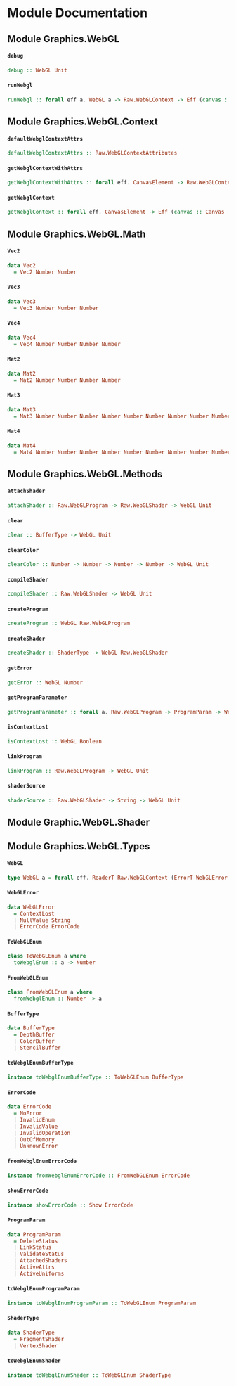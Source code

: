 # Module Documentation

## Module Graphics.WebGL

#### `debug`

``` purescript
debug :: WebGL Unit
```


#### `runWebgl`

``` purescript
runWebgl :: forall eff a. WebGL a -> Raw.WebGLContext -> Eff (canvas :: Canvas | eff) (Either WebGLError a)
```



## Module Graphics.WebGL.Context

#### `defaultWebglContextAttrs`

``` purescript
defaultWebglContextAttrs :: Raw.WebGLContextAttributes
```


#### `getWebglContextWithAttrs`

``` purescript
getWebglContextWithAttrs :: forall eff. CanvasElement -> Raw.WebGLContextAttributes -> Eff (canvas :: Canvas | eff) (Maybe Raw.WebGLContext)
```


#### `getWebglContext`

``` purescript
getWebglContext :: forall eff. CanvasElement -> Eff (canvas :: Canvas | eff) (Maybe Raw.WebGLContext)
```



## Module Graphics.WebGL.Math

#### `Vec2`

``` purescript
data Vec2
  = Vec2 Number Number
```


#### `Vec3`

``` purescript
data Vec3
  = Vec3 Number Number Number
```


#### `Vec4`

``` purescript
data Vec4
  = Vec4 Number Number Number Number
```


#### `Mat2`

``` purescript
data Mat2
  = Mat2 Number Number Number Number
```


#### `Mat3`

``` purescript
data Mat3
  = Mat3 Number Number Number Number Number Number Number Number Number
```


#### `Mat4`

``` purescript
data Mat4
  = Mat4 Number Number Number Number Number Number Number Number Number Number Number Number Number Number Number Number
```



## Module Graphics.WebGL.Methods

#### `attachShader`

``` purescript
attachShader :: Raw.WebGLProgram -> Raw.WebGLShader -> WebGL Unit
```


#### `clear`

``` purescript
clear :: BufferType -> WebGL Unit
```


#### `clearColor`

``` purescript
clearColor :: Number -> Number -> Number -> Number -> WebGL Unit
```


#### `compileShader`

``` purescript
compileShader :: Raw.WebGLShader -> WebGL Unit
```


#### `createProgram`

``` purescript
createProgram :: WebGL Raw.WebGLProgram
```


#### `createShader`

``` purescript
createShader :: ShaderType -> WebGL Raw.WebGLShader
```


#### `getError`

``` purescript
getError :: WebGL Number
```


#### `getProgramParameter`

``` purescript
getProgramParameter :: forall a. Raw.WebGLProgram -> ProgramParam -> WebGL a
```


#### `isContextLost`

``` purescript
isContextLost :: WebGL Boolean
```


#### `linkProgram`

``` purescript
linkProgram :: Raw.WebGLProgram -> WebGL Unit
```


#### `shaderSource`

``` purescript
shaderSource :: Raw.WebGLShader -> String -> WebGL Unit
```



## Module Graphic.WebGL.Shader


## Module Graphics.WebGL.Types

#### `WebGL`

``` purescript
type WebGL a = forall eff. ReaderT Raw.WebGLContext (ErrorT WebGLError (Eff (canvas :: Canvas | eff))) a
```


#### `WebGLError`

``` purescript
data WebGLError
  = ContextLost 
  | NullValue String
  | ErrorCode ErrorCode
```


#### `ToWebGLEnum`

``` purescript
class ToWebGLEnum a where
  toWebglEnum :: a -> Number
```

#### `FromWebGLEnum`

``` purescript
class FromWebGLEnum a where
  fromWebglEnum :: Number -> a
```


#### `BufferType`

``` purescript
data BufferType
  = DepthBuffer 
  | ColorBuffer 
  | StencilBuffer 
```


#### `toWebglEnumBufferType`

``` purescript
instance toWebglEnumBufferType :: ToWebGLEnum BufferType
```


#### `ErrorCode`

``` purescript
data ErrorCode
  = NoError 
  | InvalidEnum 
  | InvalidValue 
  | InvalidOperation 
  | OutOfMemory 
  | UnknownError 
```


#### `fromWebglEnumErrorCode`

``` purescript
instance fromWebglEnumErrorCode :: FromWebGLEnum ErrorCode
```


#### `showErrorCode`

``` purescript
instance showErrorCode :: Show ErrorCode
```


#### `ProgramParam`

``` purescript
data ProgramParam
  = DeleteStatus 
  | LinkStatus 
  | ValidateStatus 
  | AttachedShaders 
  | ActiveAttrs 
  | ActiveUniforms 
```


#### `toWebglEnumProgramParam`

``` purescript
instance toWebglEnumProgramParam :: ToWebGLEnum ProgramParam
```


#### `ShaderType`

``` purescript
data ShaderType
  = FragmentShader 
  | VertexShader 
```


#### `toWebglEnumShader`

``` purescript
instance toWebglEnumShader :: ToWebGLEnum ShaderType
```